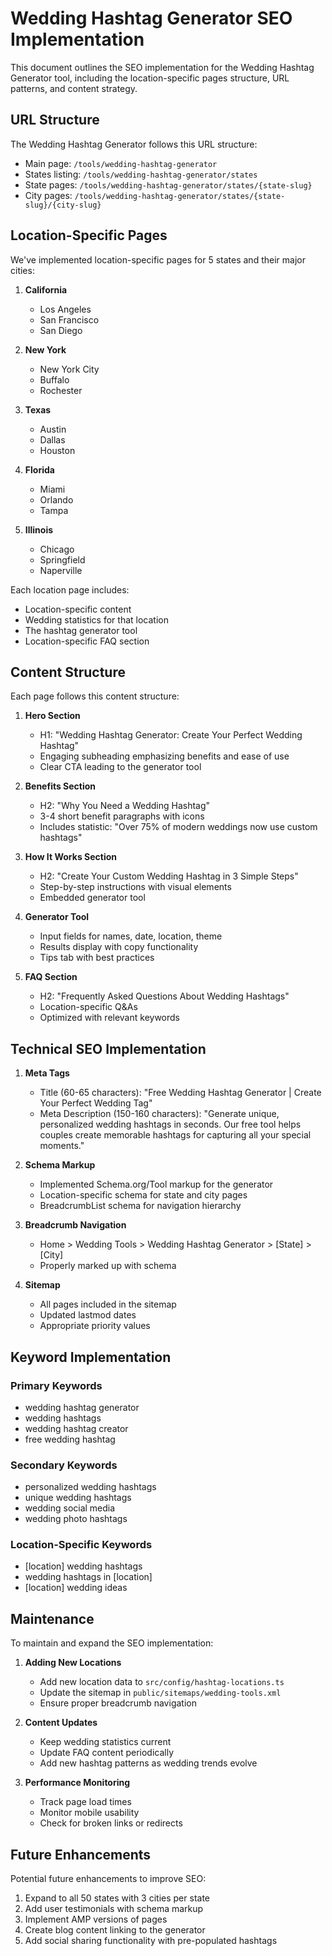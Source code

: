 # Wedding Hashtag Generator SEO Implementation

This document outlines the SEO implementation for the Wedding Hashtag Generator tool, including the location-specific pages structure, URL patterns, and content strategy.

## URL Structure

The Wedding Hashtag Generator follows this URL structure:

- Main page: `/tools/wedding-hashtag-generator`
- States listing: `/tools/wedding-hashtag-generator/states`
- State pages: `/tools/wedding-hashtag-generator/states/{state-slug}`
- City pages: `/tools/wedding-hashtag-generator/states/{state-slug}/{city-slug}`

## Location-Specific Pages

We've implemented location-specific pages for 5 states and their major cities:

1. **California**
   - Los Angeles
   - San Francisco
   - San Diego

2. **New York**
   - New York City
   - Buffalo
   - Rochester

3. **Texas**
   - Austin
   - Dallas
   - Houston

4. **Florida**
   - Miami
   - Orlando
   - Tampa

5. **Illinois**
   - Chicago
   - Springfield
   - Naperville

Each location page includes:
- Location-specific content
- Wedding statistics for that location
- The hashtag generator tool
- Location-specific FAQ section

## Content Structure

Each page follows this content structure:

1. **Hero Section**
   - H1: "Wedding Hashtag Generator: Create Your Perfect Wedding Hashtag"
   - Engaging subheading emphasizing benefits and ease of use
   - Clear CTA leading to the generator tool

2. **Benefits Section**
   - H2: "Why You Need a Wedding Hashtag"
   - 3-4 short benefit paragraphs with icons
   - Includes statistic: "Over 75% of modern weddings now use custom hashtags"

3. **How It Works Section**
   - H2: "Create Your Custom Wedding Hashtag in 3 Simple Steps"
   - Step-by-step instructions with visual elements
   - Embedded generator tool

4. **Generator Tool**
   - Input fields for names, date, location, theme
   - Results display with copy functionality
   - Tips tab with best practices

5. **FAQ Section**
   - H2: "Frequently Asked Questions About Wedding Hashtags"
   - Location-specific Q&As
   - Optimized with relevant keywords

## Technical SEO Implementation

1. **Meta Tags**
   - Title (60-65 characters): "Free Wedding Hashtag Generator | Create Your Perfect Wedding Tag"
   - Meta Description (150-160 characters): "Generate unique, personalized wedding hashtags in seconds. Our free tool helps couples create memorable hashtags for capturing all your special moments."

2. **Schema Markup**
   - Implemented Schema.org/Tool markup for the generator
   - Location-specific schema for state and city pages
   - BreadcrumbList schema for navigation hierarchy

3. **Breadcrumb Navigation**
   - Home > Wedding Tools > Wedding Hashtag Generator > [State] > [City]
   - Properly marked up with schema

4. **Sitemap**
   - All pages included in the sitemap
   - Updated lastmod dates
   - Appropriate priority values

## Keyword Implementation

### Primary Keywords
- wedding hashtag generator
- wedding hashtags
- wedding hashtag creator
- free wedding hashtag

### Secondary Keywords
- personalized wedding hashtags
- unique wedding hashtags
- wedding social media
- wedding photo hashtags

### Location-Specific Keywords
- [location] wedding hashtags
- wedding hashtags in [location]
- [location] wedding ideas

## Maintenance

To maintain and expand the SEO implementation:

1. **Adding New Locations**
   - Add new location data to `src/config/hashtag-locations.ts`
   - Update the sitemap in `public/sitemaps/wedding-tools.xml`
   - Ensure proper breadcrumb navigation

2. **Content Updates**
   - Keep wedding statistics current
   - Update FAQ content periodically
   - Add new hashtag patterns as wedding trends evolve

3. **Performance Monitoring**
   - Track page load times
   - Monitor mobile usability
   - Check for broken links or redirects

## Future Enhancements

Potential future enhancements to improve SEO:

1. Expand to all 50 states with 3 cities per state
2. Add user testimonials with schema markup
3. Implement AMP versions of pages
4. Create blog content linking to the generator
5. Add social sharing functionality with pre-populated hashtags
